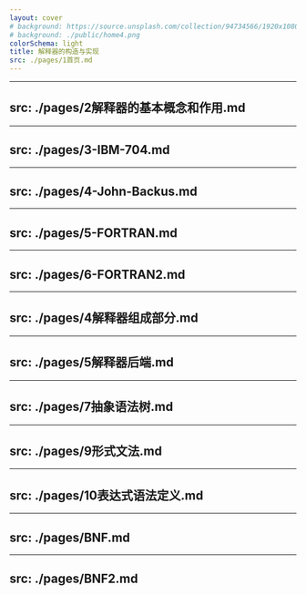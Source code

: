 ```yaml
---
layout: cover
# background: https://source.unsplash.com/collection/94734566/1920x1080
# background: ./public/home4.png
colorSchema: light
title: 解释器的构造与实现
src: ./pages/1首页.md
---
```


---
src: ./pages/2解释器的基本概念和作用.md
---

---
src: ./pages/3-IBM-704.md
---

---
src: ./pages/4-John-Backus.md
---

---
src: ./pages/5-FORTRAN.md
---

---
src: ./pages/6-FORTRAN2.md
---


---
src: ./pages/4解释器组成部分.md
---

---
src: ./pages/5解释器后端.md
---

---
src: ./pages/7抽象语法树.md
---

---
src: ./pages/9形式文法.md
---

---
src: ./pages/10表达式语法定义.md
---

---
src: ./pages/BNF.md
---

---
src: ./pages/BNF2.md
---